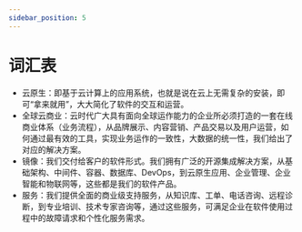 ```yaml
---
sidebar_position: 5
---
```


# 词汇表

* 云原生：即基于云计算上的应用系统，也就是说在云上无需复杂的安装，即可“拿来就用”，大大简化了软件的交互和运营。
* 全球云商业：云时代广大具有面向全球运作能力的企业所必须打造的一套在线商业体系（业务流程），从品牌展示、内容营销、产品交易以及用户运营，如何通过最有效的工具，实现业务运作的一致性，大数据的统一性，我们给出了对应的解决方案。
* 镜像：我们交付给客户的软件形式。我们拥有广泛的开源集成解决方案，从基础架构、中间件、容器、数据库、DevOps，到云原生应用、企业管理、企业智能和物联网等，这些都是我们的软件产品。
* 服务：我们提供全面的商业级支持服务，从知识库、工单、电话咨询、远程诊断，到专业培训、技术专家咨询等，通过这些服务，可满足企业在软件使用过程中的故障请求和个性化服务需求。